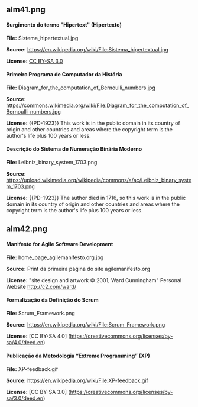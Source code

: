 ## alm41.png

#### Surgimento do termo "Hipertext" (Hipertexto)

**File:** Sistema_hipertextual.jpg

**Source:** https://en.wikipedia.org/wiki/File:Sistema_hipertextual.jpg

**License:** [CC BY-SA 3.0](https://creativecommons.org/licenses/by-sa/3.0/deed.en)

#### Primeiro Programa de Computador da História

**File:** Diagram_for_the_computation_of_Bernoulli_numbers.jpg

**Source:** https://commons.wikimedia.org/wiki/File:Diagram_for_the_computation_of_Bernoulli_numbers.jpg

**License:** {{PD-1923}} This work is in the public domain in its country of origin and other countries and areas where the copyright term is the author's life plus 100 years or less.

#### Descrição do Sistema de Numeração Binária Moderno

**File:** Leibniz_binary_system_1703.png

**Source:** https://upload.wikimedia.org/wikipedia/commons/a/ac/Leibniz_binary_system_1703.png

**License:** {{PD-1923}} The author died in 1716, so this work is in the public domain in its country of origin and other countries and areas where the copyright term is the author's life plus 100 years or less.

## alm42.png

#### Manifesto for Agile Software Development

**File:** home_page_agilemanifesto.org.jpg

**Source:** Print da primeira página do site agilemanifesto.org

**License:** "site design and artwork © 2001, Ward Cunningham" Personal Website http://c2.com/ward/

#### Formalização da Definição do Scrum

**File:** Scrum_Framework.png

**Source:** https://en.wikipedia.org/wiki/File:Scrum_Framework.png

**License:** [CC BY-SA 4.0] (https://creativecommons.org/licenses/by-sa/4.0/deed.en)

#### Publicação da Metodologia “Extreme Programming” (XP)

**File:** XP-feedback.gif

**Source:** https://en.wikipedia.org/wiki/File:XP-feedback.gif

**License:** [CC BY-SA 3.0] (https://creativecommons.org/licenses/by-sa/3.0/deed.en)
